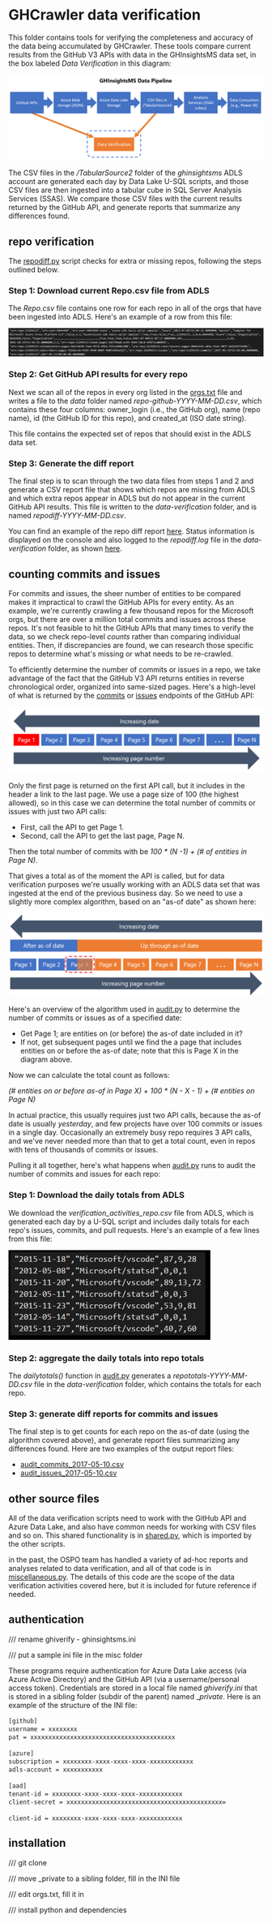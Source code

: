 # GHCrawler data verification
This folder contains tools for verifying the completeness and accuracy of the data
being accumulated by GHCrawler. These tools compare current results from the GitHub V3 APIs
with data in the GHInsightsMS data set, in the box labeled _Data Verification_ in this diagram:

![data pipeline](misc/datapipeline.png)

The CSV files in the _/TabularSource2_ folder of the _ghinsightsms_ ADLS account are generated each
day by Data Lake U-SQL scripts, and those CSV files are then ingested into a tabular cube in SQL
Server Analysis Services (SSAS). We compare those CSV files with the current results
returned by the GitHub API, and generate reports that summarize any differences found.

## repo verification

The [repodiff.py](https://github.com/Microsoft/ghcrawler-datalake-etl/blob/master/verification/repodiff.py)
script checks for extra or missing repos, following the steps outlined below.

### Step 1: Download current Repo.csv file from ADLS

The _Repo.csv_ file contains one row for each repo in all of the orgs that have been ingested into ADLS. Here's an example of a row from this file:

![Repo.csv example](misc/repocsv.png)

### Step 2: Get GitHub API results for every repo

Next we scan all of the repos in every org listed in the [orgs.txt](https://github.com/Microsoft/ghcrawler-datalake-etl/blob/master/verification/data/orgs.txt) file and writes a file to the
_data_ folder named _repo-github-YYYY-MM-DD.csv_, which contains these four columns: owner_login (i.e., the GitHub org), name (repo name), id (the GitHub ID for this repo), and created_at (ISO date string).

This file contains the expected set of repos that should exist in the ADLS data set.

### Step 3: Generate the diff report

The final step is to scan through the two data files from steps 1 and 2 and generate a CSV report file that shows which repos are missing from ADLS and which extra repos appear in ADLS but do not appear in the current GitHub API results. This file is written to the _data-verification_ folder, and is named _repodiff-YYYY-MM-DD.csv_.

You can find an example of the repo diff report [here](https://github.com/Microsoft/ghcrawler-datalake-etl/blob/master/verification/data-verification/repodiff-2017-05-11.csv). Status information is displayed on the console and also logged to the _repodiff.log_ file in the _data-verification_ folder, as shown [here](https://github.com/Microsoft/ghcrawler-datalake-etl/blob/master/verification/data-verification/repodiff.log).

## counting commits and issues

For commits and issues, the sheer number of entities to be compared makes it impractical to crawl the GitHub APIs for every entity. As an example, we're currently crawling a few thousand repos for the Microsoft orgs, but there are over a million total commits and issues across these repos. It's not feasible to hit the GitHub APIs that many times to verify the data, so we check repo-level _counts_ rather than comparing individual entities. Then, if discrepancies are found, we can research those specific repos to determine what's missing or what needs to be re-crawled.

To efficiently determine the number of commits or issues in a repo, we take advantage of the fact that the GitHub V3 API returns entities in reverse chronological order, organized into same-sized pages. Here's a high-level of what is returned by the [commits](https://developer.github.com/v3/repos/commits/) or [issues](https://developer.github.com/v3/issues/) endpoints of the GitHub API:

![GitHub paged API response](misc/pages1.png)

Only the first page is returned on the first API call, but it includes in the header a link to the last page. We use a page size of 100 (the highest allowed), so in this case we can determine the total number of commits or issues with just two API calls:

* First, call the API to get Page 1.
* Second, call the API to get the last page, Page N.

Then the total number of commits with be _100 * (N -1) + (# of entities in Page N)_.

That gives a total as of the moment the API is called, but for data verification purposes we're usually working with an ADLS data set that was ingested at the end of the previous business day. So we need to use a slightly more complex algorithm, based on an "as-of date" as shown here:

![GitHub paged API response](misc/pages2.png)

Here's an overview of the algorithm used in [audit.py](https://github.com/Microsoft/ghcrawler-datalake-etl/blob/master/verification/audit.py) to determine the number of commits or issues as of a specified date:

* Get Page 1; are entities on (or before) the as-of date included in it?
* If not, get subsequent pages until we find the a page that includes entities on or before the as-of date; note that this is Page X in the diagram above.

Now we can calculate the total count as follows:

_(# entities on or before as-of in Page X) + 100 * (N - X - 1) + (# entities on Page N)_

In actual practice, this usually requires just two API calls, because the as-of date is usually _yesterday_, and few projects have over 100 commits or issues in a single day. Occasionally an extremely busy repo requires 3 API calls, and we've never needed more than that to get a total count, even in repos with tens of thousands of commits or issues.

Pulling it all together, here's what happens when [audit.py](https://github.com/Microsoft/ghcrawler-datalake-etl/blob/master/verification/audit.py) runs to audit the number of commits and issues for each repo:

### Step 1: Download the daily totals from ADLS

We download the _verification_activities_repo.csv_ file from ADLS, which is generated each day by a U-SQL script and includes daily totals for each repo's issues, commits, and pull requests. Here's an example of a few lines from this file:

![verification file](misc/verification_activities.png)

### Step 2: aggregate the daily totals into repo totals

The _dailytotals()_ function in [audit.py](https://github.com/Microsoft/ghcrawler-datalake-etl/blob/master/verification/audit.py) generates a _repototals-YYYY-MM-DD.csv_ file in the _data-verification_ folder, which contains the totals for each repo.

### Step 3: generate diff reports for commits and issues

The final step is to get counts for each repo on the as-of date (using the algorithm covered above), and generate report files summarizing any differences found. Here are two examples of the output report files:

* [audit_commits_2017-05-10.csv](https://github.com/Microsoft/ghcrawler-datalake-etl/blob/master/verification/data-verification/audit_commits_2017-05-10.csv)
* [audit_issues_2017-05-10.csv](https://github.com/Microsoft/ghcrawler-datalake-etl/blob/master/verification/data-verification/audit_issues_2017-05-10.csv)

## other source files

All of the data verification scripts need to work with the GitHub API and Azure Data Lake, and also have common needs for working with CSV files and so on. This shared functionality is in [shared.py](https://github.com/Microsoft/ghcrawler-datalake-etl/blob/master/verification/shared.py), which is imported by the other scripts.

in the past, the OSPO team has handled a variety of ad-hoc reports and analyses related to data verification, and all of that code is in [miscellaneous.py](https://github.com/Microsoft/ghcrawler-datalake-etl/blob/master/verification/miscellaneous.py). The details of this code are the scope of the data verification activities covered here, but it is included for future reference if needed.

## authentication

/// rename ghiverify - ghinsightsms.ini

/// put a sample ini file in the misc folder

These programs require authentication for Azure Data Lake access
(via Azure Active Directory) and the GitHub API (via a username/personal access token).
Credentials are stored in a local file named _ghiverify.ini_ that is stored in a
sibling folder (subdir of the parent) named __private_. Here is an example of the
structure of the INI file:

```
[github]
username = xxxxxxxx
pat = xxxxxxxxxxxxxxxxxxxxxxxxxxxxxxxxxxxxxxxx

[azure]
subscription = xxxxxxxx-xxxx-xxxx-xxxx-xxxxxxxxxxxx
adls-account = xxxxxxxxxxx

[aad]
tenant-id = xxxxxxxx-xxxx-xxxx-xxxx-xxxxxxxxxxxx
client-secret = xxxxxxxxxxxxxxxxxxxxxxxxxxxxxxxxxxxxxxxxxxx=

client-id = xxxxxxxx-xxxx-xxxx-xxxx-xxxxxxxxxxxx
```

## installation

/// git clone

/// move _private to a sibling folder, fill in the INI file

/// edit orgs.txt, fill it in

/// install python and dependencies


